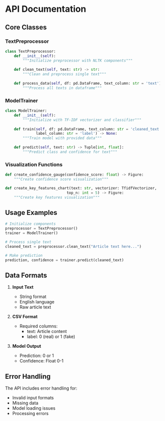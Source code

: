 # API Documentation

## Core Classes

### TextPreprocessor

```python
class TextPreprocessor:
    def __init__(self):
        """Initialize preprocessor with NLTK components"""
    
    def clean_text(self, text: str) -> str:
        """Clean and preprocess single text"""
        
    def process_data(self, df: pd.DataFrame, text_column: str = 'text') -> pd.DataFrame:
        """Process all texts in dataframe"""
```

### ModelTrainer

```python
class ModelTrainer:
    def __init__(self):
        """Initialize with TF-IDF vectorizer and classifier"""
    
    def train(self, df: pd.DataFrame, text_column: str = 'cleaned_text',
              label_column: str = 'label') -> None:
        """Train model with provided data"""
    
    def predict(self, text: str) -> Tuple[int, float]:
        """Predict class and confidence for text"""
```

### Visualization Functions

```python
def create_confidence_gauge(confidence_score: float) -> Figure:
    """Create confidence score visualization"""

def create_key_features_chart(text: str, vectorizer: TfidfVectorizer,
                            top_n: int = 5) -> Figure:
    """Create key features visualization"""
```

## Usage Examples

```python
# Initialize components
preprocessor = TextPreprocessor()
trainer = ModelTrainer()

# Process single text
cleaned_text = preprocessor.clean_text("Article text here...")

# Make prediction
prediction, confidence = trainer.predict(cleaned_text)
```

## Data Formats

1. **Input Text**
   - String format
   - English language
   - Raw article text

2. **CSV Format**
   - Required columns:
     * text: Article content
     * label: 0 (real) or 1 (fake)

3. **Model Output**
   - Prediction: 0 or 1
   - Confidence: Float 0-1

## Error Handling

The API includes error handling for:
- Invalid input formats
- Missing data
- Model loading issues
- Processing errors